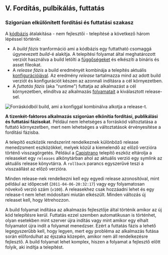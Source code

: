 ## V. Fordítás, pulbikálás, futtatás
### Szigorúan elkülönített fordítási és futtatási szakasz


A [kódbázis](./codebase) átalakítása - nem fejlesztői - telepítésé a következő három lépéssel történik:

* A *build fázis* tranformáció ami a kódbázis egy futtatható csomaggá úgynevezett *build*-é alakítja. A telepítési folyamat által meghatározott verziót használva a build letölti a [függőségeket](./dependencies) és elkészíti a bináris és asset fileokat. 
* A *release fázis* a build eredményét kombinája a telepítés aktuális [konfigurációjával](./config). Az eredmény *release* tartalmazza mind az adott build verziót és konfigurációt készen az azonnali indításra a cél környezetben.
* A *futtatás fázis* (aka "runtime") futtatja az alkalmazást a cél környezetben, elindítva az alkalmazás [folyamatait](./processes) a kiválasztott release-sel.

![Forráskódból build, ami a konfiggal kombinálva alkotja a release-t.](/images/release.png)

**A tizenkét-faktoros alkalmazás szigorúan elkönítia fordítási, publikálási és futtatási fázisokat**. Például nem lehetséges a forráskód változtatása a futtató környezetben, mert nem lehetséges a változtatások érvényesítése a fordítási fázisba.

A telepítő eszközök rendszerint rendelkeznek különböző release menedzsment eszközökkel, melyek közül a kiemelendő az előző verzióra történő visszagörgetés. Például a [Capistrano](https://github.com/capistrano/capistrano/wiki) telepítő eszköz eltárolja a releaseket egy `releases` alkönytárban ahol az aktuális verzió egy symlink az aktuális release könyvtárra. A `rollback` parancs egyszerűvé teszi a visszaállást az előző verzióra.

Minden release-nek rendelkezni kell egy egyedi release azonosítóval, mint például az időpecsét (`2011-04-06-20:32:17`) vagy egy folyamatosan növekvő verzió szám (`v100`). A releasekhez csak hozzáadni lehet és egy release-t nem lehet módosítani miután elkészült. Minden változás új releaset kell, hogy létrehozzon.

A build folyamat indítása az alkalmazás fejlesztője által történik amikor az új kód telepítésre kerül. Futtatás ezzel szemben automatikusan is történhet, olyan esetekben mint szerver újra indítás vagy mint amikor egy elhalt folyamatot újra indít a folyamat menedzser. Ezért a futtatás fázis a lehető legegyszerűbb kell, hogy legyen, mert egy probléma az alkalmazás futása során előfordulhat az éjszaka közepén, amikor nem áll rendelkezésre fejlesztő. A build folyamat lehet komplex, hiszen a folyamat a fejlesztő előtt folyik, aki indítja a telepítést. 